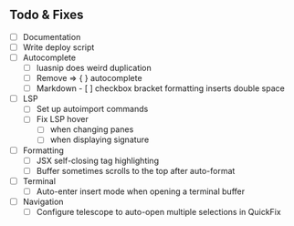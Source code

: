 ## Todo & Fixes

- [ ] Documentation
- [ ] Write deploy script
- [ ] Autocomplete
  - [ ] luasnip does weird duplication
  - [ ] Remove => { } autocomplete
  - [ ] Markdown - [ ] checkbox bracket formatting inserts double space
- [ ] LSP
  - [ ] Set up autoimport commands
  - [ ] Fix LSP hover
    - [ ] when changing panes
    - [ ] when displaying signature
- [ ] Formatting
  - [ ] JSX self-closing tag highlighting
  - [ ] Buffer sometimes scrolls to the top after auto-format
- [ ] Terminal
  - [ ] Auto-enter insert mode when opening a terminal buffer
- [ ] Navigation
  - [ ] Configure telescope to auto-open multiple selections in QuickFix
